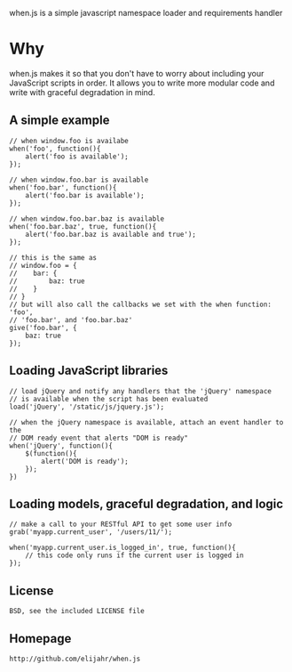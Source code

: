 when.js is a simple javascript namespace loader and requirements handler

Why
===
when.js makes it so that you don't have to worry about including your JavaScript
scripts in order.  It allows you to write more modular code and write with
graceful degradation in mind.

A simple example
----------------
    // when window.foo is availabe
    when('foo', function(){
        alert('foo is available');
    });

    // when window.foo.bar is available
    when('foo.bar', function(){
        alert('foo.bar is available');
    });

    // when window.foo.bar.baz is available
    when('foo.bar.baz', true, function(){
        alert('foo.bar.baz is available and true');
    });

    // this is the same as
    // window.foo = {
    //    bar: {
    //        baz: true
    //    }
    // }
    // but will also call the callbacks we set with the when function: 'foo',
    // 'foo.bar', and 'foo.bar.baz'
    give('foo.bar', {
        baz: true
    });


Loading JavaScript libraries
----------------------------
    // load jQuery and notify any handlers that the 'jQuery' namespace
    // is available when the script has been evaluated
    load('jQuery', '/static/js/jquery.js');

    // when the jQuery namespace is available, attach an event handler to the
    // DOM ready event that alerts "DOM is ready"
    when('jQuery', function(){
        $(function(){
            alert('DOM is ready');
        });
    })

Loading models, graceful degradation, and logic
-----------------------------------------------
    // make a call to your RESTful API to get some user info
    grab('myapp.current_user', '/users/11/');

    when('myapp.current_user.is_logged_in', true, function(){
        // this code only runs if the current user is logged in
    });


License
-------
    BSD, see the included LICENSE file

Homepage
--------
    http://github.com/elijahr/when.js
